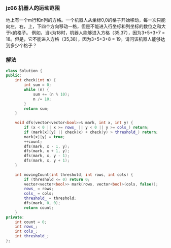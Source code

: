 ### jz66 机器人的运动范围

地上有一个m行和n列的方格。一个机器人从坐标0,0的格子开始移动，每一次只能向左，右，上，下四个方向移动一格，但是不能进入行坐标和列坐标的数位之和大于k的格子。 例如，当k为18时，机器人能够进入方格（35,37），因为3+5+3+7 = 18。但是，它不能进入方格（35,38），因为3+5+3+8 = 19。请问该机器人能够达到多少个格子？

### 解法

```cpp
class Solution {
public:
    int check(int n) {
        int sum = 0;
        while (n) {
            sum += (n % 10);
            n /= 10;
        }
        return sum;
    }
    
    void dfs(vector<vector<bool>>& mark, int x, int y) {
        if (x < 0 || x >= rows_ || y < 0 || y >= cols_) return;
        if (mark[x][y] || check(x) + check(y) > threshold_) return;
        mark[x][y] = true;
        ++count;
        dfs(mark, x - 1, y);
        dfs(mark, x + 1, y);
        dfs(mark, x, y - 1);
        dfs(mark, x, y + 1);
    }
    
    int movingCount(int threshold, int rows, int cols) {
        if (threshold <= 0) return 0;
        vector<vector<bool>> mark(rows, vector<bool>(cols, false));
        rows_ = rows;
        cols_ = cols;
        threshold_ = threshold;
        dfs(mark, 0, 0);
        return count;
    }
private:
    int count = 0;
    int rows_;
    int cols_;
    int threshold_;
};
```
